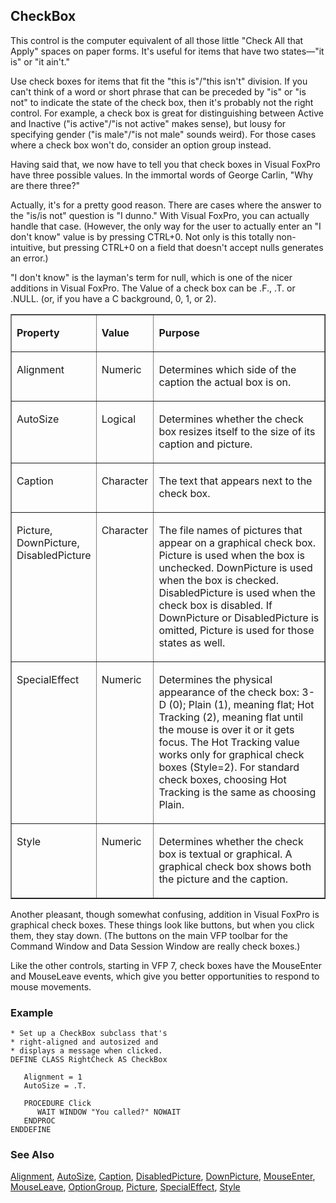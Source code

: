## CheckBox

This control is the computer equivalent of all those little "Check All that Apply" spaces on paper forms. It's useful for items that have two states&mdash;"it is" or "it ain't."

Use check boxes for items that fit the "this is"/"this isn't" division. If you can't think of a word or short phrase that can be preceded by "is" or "is not" to indicate the state of the check box, then it's probably not the right control. For example, a check box is great for distinguishing between Active and Inactive ("is active"/"is not active" makes sense), but lousy for specifying gender ("is male"/"is not male" sounds weird). For those cases where a check box won't do, consider an option group instead. 

Having said that, we now have to tell you that check boxes in Visual FoxPro have three possible values. In the immortal words of George Carlin, "Why are there three?"

Actually, it's for a pretty good reason. There are cases where the answer to the "is/is not" question is "I dunno." With Visual FoxPro, you can actually handle that case. (However, the only way for the user to actually enter an "I don't know" value is by pressing CTRL+0. Not only is this totally non-intuitive, but pressing CTRL+0 on a field that doesn't accept nulls generates an error.)

"I don't know" is the layman's term for null, which is one of the nicer additions in Visual FoxPro. The Value of a check box can be .F., .T. or .NULL. (or, if you have a C background, 0, 1, or 2).

<table border cellspacing=0 cellpadding=0 width=100%>
<tr>
  <td width=25% valign=top>
  <p><b>Property</b></p>
  </td>
  <td width=14% valign=top>
  <p><b>Value</b></p>
  </td>
  <td width=61% valign=top>
  <p><b>Purpose</b></p>
  </td>
 </tr>
<tr>
  <td width=25% valign=top>
  <p>Alignment</p>
  </td>
  <td width=14% valign=top>
  <p>Numeric</p>
  </td>
  <td width=61% valign=top>
  <p>Determines which side of the caption the actual box is on.</p>
  </td>
 </tr>
<tr>
  <td width=25% valign=top>
  <p>AutoSize</p>
  </td>
  <td width=14% valign=top>
  <p>Logical</p>
  </td>
  <td width=61% valign=top>
  <p>Determines whether the check box resizes itself to the size of its caption and picture.</p>
  </td>
 </tr>
<tr>
  <td width=25% valign=top>
  <p>Caption</p>
  </td>
  <td width=14% valign=top>
  <p>Character</p>
  </td>
  <td width=61% valign=top>
  <p>The text that appears next to the check box.</p>
  </td>
 </tr>
<tr>
  <td width=25% valign=top>
  <p>Picture, DownPicture, DisabledPicture</p>
  </td>
  <td width=14% valign=top>
  <p>Character</p>
  </td>
  <td width=61% valign=top>
  <p>The file names of pictures that appear on a graphical check box. Picture is used when the box is unchecked. DownPicture is used when the box is checked. DisabledPicture is used when the check box is disabled. If DownPicture or DisabledPicture is omitted, Picture is used for those states as well.</p>
  </td>
 </tr>
<tr>
  <td width=25% valign=top>
  <p>SpecialEffect</p>
  </td>
  <td width=14% valign=top>
  <p>Numeric</p>
  </td>
  <td width=61% valign=top>
  <p>Determines the physical appearance of the check box: 3-D (0); Plain (1), meaning flat; Hot Tracking (2), meaning flat until the mouse is over it or it gets focus. The Hot Tracking value works only for graphical check boxes (Style=2). For standard check boxes, choosing Hot Tracking is the same as choosing Plain.</p>
  </td>
 </tr>
<tr>
  <td width=25% valign=top>
  <p>Style</p>
  </td>
  <td width=14% valign=top>
  <p>Numeric</p>
  </td>
  <td width=61% valign=top>
  <p>Determines whether the check box is textual or graphical. A graphical check box shows both the picture and the caption.</p>
  </td>
 </tr>
</table>

Another pleasant, though somewhat confusing, addition in Visual FoxPro is graphical check boxes. These things look like buttons, but when you click them, they stay down. (The buttons on the main VFP toolbar for the Command Window and Data Session Window are really check boxes.)

Like the other controls, starting in VFP 7, check boxes have the MouseEnter and MouseLeave events, which give you better opportunities to respond to mouse movements.

### Example

```foxpro
* Set up a CheckBox subclass that's
* right-aligned and autosized and
* displays a message when clicked.
DEFINE CLASS RightCheck AS CheckBox

   Alignment = 1
   AutoSize = .T.

   PROCEDURE Click
      WAIT WINDOW "You called?" NOWAIT
   ENDPROC
ENDDEFINE
```
### See Also

[Alignment](s4g442.md), [AutoSize](s4g478.md), [Caption](s4g482.md), [DisabledPicture](s4g496.md), [DownPicture](s4g496.md), [MouseEnter](s4g869.md), [MouseLeave](s4g869.md), [OptionGroup](s4g523.md), [Picture](s4g496.md), [SpecialEffect](s4g628.md), [Style](s4g543.md)